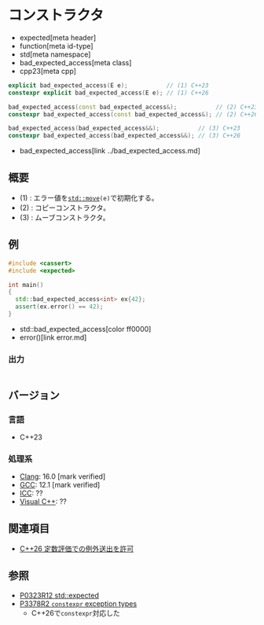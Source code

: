 # コンストラクタ
* expected[meta header]
* function[meta id-type]
* std[meta namespace]
* bad_expected_access[meta class]
* cpp23[meta cpp]

```cpp
explicit bad_expected_access(E e);           // (1) C++23
constexpr explicit bad_expected_access(E e); // (1) C++26

bad_expected_access(const bad_expected_access&);           // (2) C++23
constexpr bad_expected_access(const bad_expected_access&); // (2) C++26

bad_expected_access(bad_expected_access&&);           // (3) C++23
constexpr bad_expected_access(bad_expected_access&&); // (3) C++26
```
* bad_expected_access[link ../bad_expected_access.md]

## 概要
- (1) : エラー値を[`std::move`](/reference/utility/move.md)`(e)`で初期化する。
- (2) : コピーコンストラクタ。
- (3) : ムーブコンストラクタ。


## 例
```cpp example
#include <cassert>
#include <expected>

int main()
{
  std::bad_expected_access<int> ex{42};
  assert(ex.error() == 42);
}
```
* std::bad_expected_access[color ff0000]
* error()[link error.md]

### 出力
```
```


## バージョン
### 言語
- C++23

### 処理系
- [Clang](/implementation.md#clang): 16.0 [mark verified]
- [GCC](/implementation.md#gcc): 12.1 [mark verified]
- [ICC](/implementation.md#icc): ??
- [Visual C++](/implementation.md#visual_cpp): ??


## 関連項目
- [C++26 定数評価での例外送出を許可](/lang/cpp26/allowing_exception_throwing_in_constant-evaluation.md)


## 参照
- [P0323R12 std::expected](https://www.open-std.org/jtc1/sc22/wg21/docs/papers/2022/p0323r12.html)
- [P3378R2 `constexpr` exception types](https://open-std.org/jtc1/sc22/wg21/docs/papers/2025/p3378r2.html)
    - C++26で`constexpr`対応した
